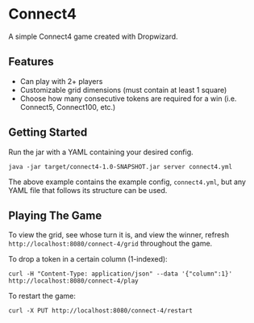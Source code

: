 # Connect4
A simple Connect4 game created with Dropwizard.

## Features
- Can play with 2+ players
- Customizable grid dimensions (must contain at least 1 square)
- Choose how many consecutive tokens are required for a win (i.e. Connect5, Connect100, etc.)

## Getting Started
Run the jar with a YAML containing your desired config.
```aidl
java -jar target/connect4-1.0-SNAPSHOT.jar server connect4.yml
```
The above example contains the example config, `connect4.yml`, but any YAML file that follows its structure can be used.

## Playing The Game
To view the grid, see whose turn it is, and view the winner, refresh `http://localhost:8080/connect-4/grid` throughout the game.

To drop a token in a certain column (1-indexed):
```aidl
curl -H "Content-Type: application/json" --data '{"column":1}' http://localhost:8080/connect-4/play
```

To restart the game:
```aidl
curl -X PUT http://localhost:8080/connect-4/restart
```